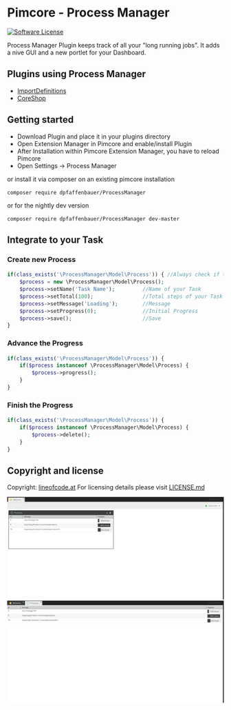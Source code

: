 # Pimcore - Process Manager

[![Software License](https://img.shields.io/badge/license-GPLv3-brightgreen.svg?style=flat)](LICENSE.md)

Process Manager Plugin keeps track of all your "long running jobs". It adds a nive GUI and a new portlet for your Dashboard.

## Plugins using Process Manager

 - [ImportDefinitions](https://github.com/w-vision/ImportDefinitions)
 - [CoreShop](https://github.com/CoreShop/CoreShop)

## Getting started

* Download Plugin and place it in your plugins directory
* Open Extension Manager in Pimcore and enable/install Plugin
* After Installation within Pimcore Extension Manager, you have to reload Pimcore
* Open Settings -> Process Manager

or install it via composer on an existing pimcore installation

```
composer require dpfaffenbauer/ProcessManager
```

or for the nightly dev version

```
composer require dpfaffenbauer/ProcessManager dev-master
```

## Integrate to your Task

### Create new Process

```php
if(class_exists('\ProcessManager\Model\Process')) { //Always check if the plugin is installed
    $process = new \ProcessManager\Model\Process();
    $process->setName('Task Name');         //Name of your Task
    $process->setTotal(100);                //Total steps of your Task
    $process->setMessage('Loading');        //Message
    $process->setProgress(0);               //Initial Progress
    $process->save();                       //Save
}
```

### Advance the Progress

```php
if(class_exists('\ProcessManager\Model\Process')) {
    if($process instanceof \ProcessManager\Model\Process) {
        $process->progress();
    }
}
```

### Finish the Progress

```php
if(class_exists('\ProcessManager\Model\Process')) {
    if($process instanceof \ProcessManager\Model\Process) {
        $process->delete();
    }
}
```


## Copyright and license 
Copyright: [lineofcode.at](http://www.lineofcode.at)
For licensing details please visit [LICENSE.md](LICENSE.md)

![Interface](docs/portlet.png)
![Interface](docs/panel.png)